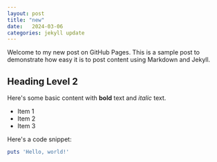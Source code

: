 ```yaml
---
layout: post
title: "new"
date:   2024-03-06
categories: jekyll update
---
```


Welcome to my new post on GitHub Pages. This is a sample post to demonstrate how easy it is to post content using Markdown and Jekyll.

## Heading Level 2

Here's some basic content with **bold** text and _italic_ text.

- Item 1
- Item 2
- Item 3

Here's a code snippet:

```ruby
puts 'Hello, world!'

